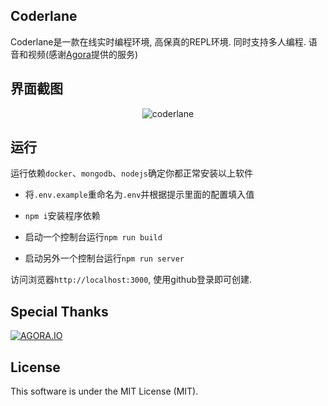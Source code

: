 ## Coderlane

Coderlane是一款在线实时编程环境, 高保真的REPL环境. 同时支持多人编程. 语音和视频(感谢[Agora](http://agora.io)提供的服务)

## 界面截图

<p align="center">
  <img alt="coderlane" src="https://user-images.githubusercontent.com/18432680/64065012-eb569400-cc3a-11e9-86fb-3cbfcbfd2699.png">
</p>

## 运行

运行依赖`docker`、`mongodb`、`nodejs`确定你都正常安装以上软件

* 将`.env.example`重命名为`.env`并根据提示里面的配置填入值

* `npm i`安装程序依赖

* 启动一个控制台运行`npm run build`

* 启动另外一个控制台运行`npm run server`

访问浏览器`http://localhost:3000`, 使用github登录即可创建.

## Special Thanks

[![AGORA.IO](https://www.agora.io/en/wp-content/uploads/2019/06/agoralightblue-1.png)](https://www.agora.io/)

## License
This software is under the MIT License (MIT).

